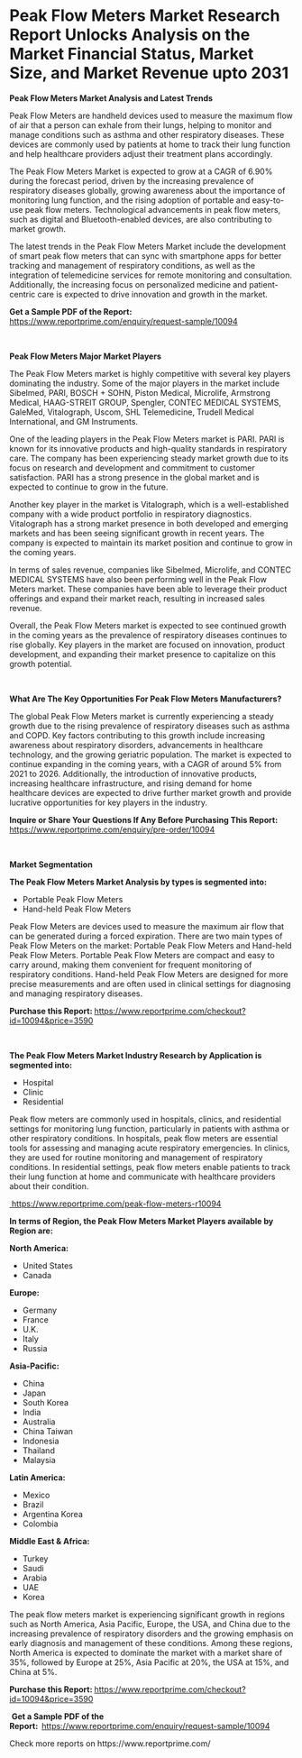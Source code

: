<p><h1>Peak Flow Meters Market Research Report Unlocks Analysis on the Market Financial Status, Market Size, and Market Revenue upto 2031</h1></p><p><strong>Peak Flow Meters Market Analysis and Latest Trends</strong></p>
<p><p>Peak Flow Meters are handheld devices used to measure the maximum flow of air that a person can exhale from their lungs, helping to monitor and manage conditions such as asthma and other respiratory diseases. These devices are commonly used by patients at home to track their lung function and help healthcare providers adjust their treatment plans accordingly.</p><p>The Peak Flow Meters Market is expected to grow at a CAGR of 6.90% during the forecast period, driven by the increasing prevalence of respiratory diseases globally, growing awareness about the importance of monitoring lung function, and the rising adoption of portable and easy-to-use peak flow meters. Technological advancements in peak flow meters, such as digital and Bluetooth-enabled devices, are also contributing to market growth.</p><p>The latest trends in the Peak Flow Meters Market include the development of smart peak flow meters that can sync with smartphone apps for better tracking and management of respiratory conditions, as well as the integration of telemedicine services for remote monitoring and consultation. Additionally, the increasing focus on personalized medicine and patient-centric care is expected to drive innovation and growth in the market.</p></p>
<p><strong>Get a Sample PDF of the Report:&nbsp;</strong> <a href="https://www.reportprime.com/enquiry/request-sample/10094">https://www.reportprime.com/enquiry/request-sample/10094</a></p>
<p>&nbsp;</p>
<p><strong>Peak Flow Meters Major Market Players</strong></p>
<p><p>The Peak Flow Meters market is highly competitive with several key players dominating the industry. Some of the major players in the market include Sibelmed, PARI, BOSCH + SOHN, Piston Medical, Microlife, Armstrong Medical, HAAG-STREIT GROUP, Spengler, CONTEC MEDICAL SYSTEMS, GaleMed, Vitalograph, Uscom, SHL Telemedicine, Trudell Medical International, and GM Instruments.</p><p>One of the leading players in the Peak Flow Meters market is PARI. PARI is known for its innovative products and high-quality standards in respiratory care. The company has been experiencing steady market growth due to its focus on research and development and commitment to customer satisfaction. PARI has a strong presence in the global market and is expected to continue to grow in the future.</p><p>Another key player in the market is Vitalograph, which is a well-established company with a wide product portfolio in respiratory diagnostics. Vitalograph has a strong market presence in both developed and emerging markets and has been seeing significant growth in recent years. The company is expected to maintain its market position and continue to grow in the coming years.</p><p>In terms of sales revenue, companies like Sibelmed, Microlife, and CONTEC MEDICAL SYSTEMS have also been performing well in the Peak Flow Meters market. These companies have been able to leverage their product offerings and expand their market reach, resulting in increased sales revenue.</p><p>Overall, the Peak Flow Meters market is expected to see continued growth in the coming years as the prevalence of respiratory diseases continues to rise globally. Key players in the market are focused on innovation, product development, and expanding their market presence to capitalize on this growth potential.</p></p>
<p>&nbsp;</p>
<p><strong>What Are The Key Opportunities For Peak Flow Meters Manufacturers?</strong></p>
<p><p>The global Peak Flow Meters market is currently experiencing a steady growth due to the rising prevalence of respiratory diseases such as asthma and COPD. Key factors contributing to this growth include increasing awareness about respiratory disorders, advancements in healthcare technology, and the growing geriatric population. The market is expected to continue expanding in the coming years, with a CAGR of around 5% from 2021 to 2026. Additionally, the introduction of innovative products, increasing healthcare infrastructure, and rising demand for home healthcare devices are expected to drive further market growth and provide lucrative opportunities for key players in the industry.</p></p>
<p><strong>Inquire or Share Your Questions If Any Before Purchasing This Report:</strong> <a href="https://www.reportprime.com/enquiry/pre-order/10094">https://www.reportprime.com/enquiry/pre-order/10094</a></p>
<p>&nbsp;</p>
<p><strong>Market Segmentation</strong></p>
<p><strong>The Peak Flow Meters Market Analysis by types is segmented into:</strong></p>
<p><ul><li>Portable Peak Flow Meters</li><li>Hand-held Peak Flow Meters</li></ul></p>
<p><p>Peak Flow Meters are devices used to measure the maximum air flow that can be generated during a forced expiration. There are two main types of Peak Flow Meters on the market: Portable Peak Flow Meters and Hand-held Peak Flow Meters. Portable Peak Flow Meters are compact and easy to carry around, making them convenient for frequent monitoring of respiratory conditions. Hand-held Peak Flow Meters are designed for more precise measurements and are often used in clinical settings for diagnosing and managing respiratory diseases.</p></p>
<p><strong>Purchase this Report:&nbsp;</strong><a href="https://www.reportprime.com/checkout?id=10094&price=3590">https://www.reportprime.com/checkout?id=10094&price=3590</a></p>
<p>&nbsp;</p>
<p><strong>The Peak Flow Meters Market Industry Research by Application is segmented into:</strong></p>
<p><ul><li>Hospital</li><li>Clinic</li><li>Residential</li></ul></p>
<p><p>Peak flow meters are commonly used in hospitals, clinics, and residential settings for monitoring lung function, particularly in patients with asthma or other respiratory conditions. In hospitals, peak flow meters are essential tools for assessing and managing acute respiratory emergencies. In clinics, they are used for routine monitoring and management of respiratory conditions. In residential settings, peak flow meters enable patients to track their lung function at home and communicate with healthcare providers about their condition.</p></p>
<p><a href="https://www.reportprime.com/peak-flow-meters-r10094">&nbsp;https://www.reportprime.com/peak-flow-meters-r10094</a></p>
<p><strong>In terms of Region, the Peak Flow Meters Market Players available by Region are:</strong></p>
<p>
    <p> <strong> North America: </strong>
        <ul>
            <li>United States</li>
            <li>Canada</li>
        </ul>
        </p> 
    <p> <strong> Europe: </strong>
        <ul>
            <li>Germany</li>
            <li>France</li>
            <li>U.K.</li>
            <li>Italy</li>
            <li>Russia</li>
        </ul>
        </p> 
    <p> <strong> Asia-Pacific: </strong>
        <ul>
            <li>China</li>
            <li>Japan</li>
            <li>South Korea</li>
            <li>India</li>
            <li>Australia</li>
            <li>China Taiwan</li>
            <li>Indonesia</li>
            <li>Thailand</li>
            <li>Malaysia</li>
        </ul>
        </p> 
    <p> <strong> Latin America: </strong>
        <ul>
            <li>Mexico</li>
            <li>Brazil</li>
            <li>Argentina Korea</li>
            <li>Colombia</li>
        </ul>
        </p> 
    <p> <strong> Middle East & Africa: </strong>
        <ul>
            <li>Turkey</li>
            <li>Saudi</li>
            <li>Arabia</li>
            <li>UAE</li>
            <li>Korea</li>
        </ul>
    </p>
    </p>
<p><p>The peak flow meters market is experiencing significant growth in regions such as North America, Asia Pacific, Europe, the USA, and China due to the increasing prevalence of respiratory disorders and the growing emphasis on early diagnosis and management of these conditions. Among these regions, North America is expected to dominate the market with a market share of 35%, followed by Europe at 25%, Asia Pacific at 20%, the USA at 15%, and China at 5%.</p></p>
<p><strong>Purchase this Report: </strong><a href="https://www.reportprime.com/checkout?id=10094&price=3590">https://www.reportprime.com/checkout?id=10094&price=3590</a></p>
<p>&nbsp;<strong>Get a Sample PDF of the Report:&nbsp;&nbsp;</strong><a href="https://www.reportprime.com/enquiry/request-sample/10094">https://www.reportprime.com/enquiry/request-sample/10094</a></p>
<p><strong></strong></p>
<p>Check more reports on https://www.reportprime.com/</p>